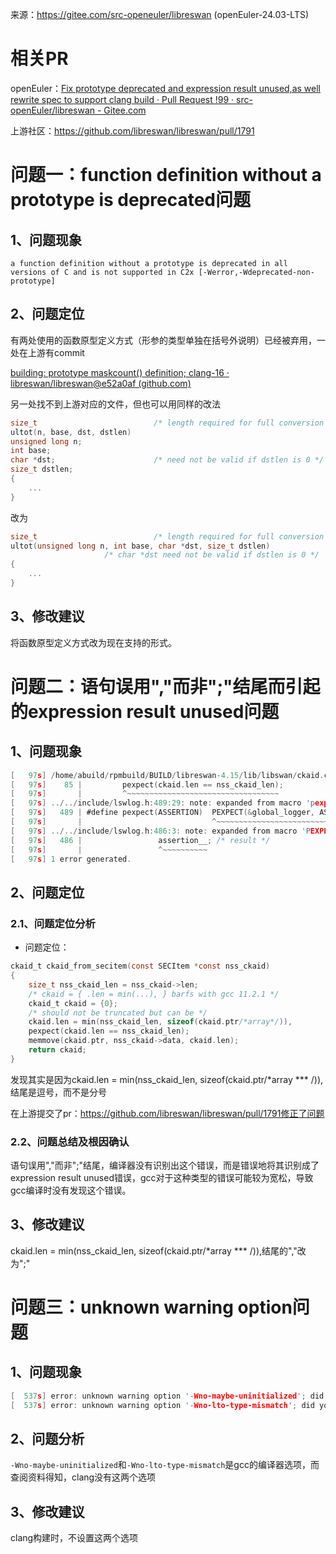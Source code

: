 来源：https://gitee.com/src-openeuler/libreswan (openEuler-24.03-LTS)

# 相关PR

openEuler：[Fix prototype deprecated and expression result unused,as well rewrite spec to support clang build · Pull Request !99 · src-openEuler/libreswan - Gitee.com](https://gitee.com/src-openeuler/libreswan/pulls/99)

上游社区：https://github.com/libreswan/libreswan/pull/1791

# 问题一：function definition without a prototype is deprecated问题

## 1、问题现象

`a function definition without a prototype is deprecated in all versions of C and is not supported in C2x [-Werror,-Wdeprecated-non-prototype]`

## 2、问题定位

有两处使用的函数原型定义方式（形参的类型单独在括号外说明）已经被弃用，一处在上游有commit

[building: prototype maskcount() definition; clang-16 · libreswan/libreswan@e52a0af (github.com)](https://github.com/libreswan/libreswan/commit/e52a0af61990754b26a2825fb775fd5d1680112b)

另一处找不到上游对应的文件，但也可以用同样的改法

```c
size_t                          /* length required for full conversion */
ultot(n, base, dst, dstlen)
unsigned long n;
int base;
char *dst;                      /* need not be valid if dstlen is 0 */
size_t dstlen;
{
	...
}

```

改为

```c
size_t                          /* length required for full conversion */
ultot(unsigned long n, int base, char *dst, size_t dstlen)
                     /* char *dst need not be valid if dstlen is 0 */
{
	...
}
```

## 3、修改建议

将函数原型定义方式改为现在支持的形式。

# 问题二：语句误用","而非";"结尾而引起的expression result unused问题

## 1、问题现象


```c
[   97s] /home/abuild/rpmbuild/BUILD/libreswan-4.15/lib/libswan/ckaid.c:85:2: error: expression result unused [-Werror,-Wunused-value]
[   97s]    85 |         pexpect(ckaid.len == nss_ckaid_len);
[   97s]       |         ^~~~~~~~~~~~~~~~~~~~~~~~~~~~~~~~~~~
[   97s] ../../include/lswlog.h:489:29: note: expanded from macro 'pexpect'
[   97s]   489 | #define pexpect(ASSERTION)  PEXPECT(&global_logger, ASSERTION)
[   97s]       |                             ^~~~~~~~~~~~~~~~~~~~~~~~~~~~~~~~~~
[   97s] ../../include/lswlog.h:486:3: note: expanded from macro 'PEXPECT'
[   97s]   486 |                 assertion__; /* result */                               \
[   97s]       |                 ^~~~~~~~~~~
[   97s] 1 error generated.
```

## 2、问题定位

### 2.1、问题定位分析

* 问题定位：

```c
ckaid_t ckaid_from_secitem(const SECItem *const nss_ckaid)
{
	size_t nss_ckaid_len = nss_ckaid->len;
	/* ckaid = { .len = min(...), } barfs with gcc 11.2.1 */
	ckaid_t ckaid = {0};
	/* should not be truncated but can be */
	ckaid.len = min(nss_ckaid_len, sizeof(ckaid.ptr/*array*/)),
	pexpect(ckaid.len == nss_ckaid_len);
	memmove(ckaid.ptr, nss_ckaid->data, ckaid.len);
	return ckaid;
}
```

发现其实是因为ckaid.len = min(nss_ckaid_len, sizeof(ckaid.ptr/\*array *** /)),结尾是逗号，而不是分号

在上游提交了pr：https://github.com/libreswan/libreswan/pull/1791修正了问题

### 2.2、问题总结及根因确认

语句误用","而非";"结尾，编译器没有识别出这个错误，而是错误地将其识别成了expression result unused错误，gcc对于这种类型的错误可能较为宽松，导致gcc编译时没有发现这个错误。

## 3、修改建议

ckaid.len = min(nss_ckaid_len, sizeof(ckaid.ptr/\*array *** /)),结尾的","改为";"

# 问题三：unknown warning option问题

## 1、问题现象


```c
[  537s] error: unknown warning option '-Wno-maybe-uninitialized'; did you mean '-Wno-uninitialized'? [-Werror,-Wunknown-warning-option]
[  537s] error: unknown warning option '-Wno-lto-type-mismatch'; did you mean '-Wno-selector-type-mismatch'? [-Werror,-Wunknown-warning-option]
```

## 2、问题分析

`-Wno-maybe-uninitialized`和`-Wno-lto-type-mismatch`是gcc的编译器选项，而查阅资料得知，clang没有这两个选项

## 3、修改建议

clang构建时，不设置这两个选项